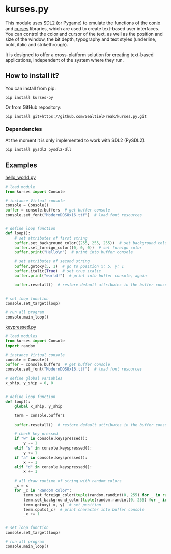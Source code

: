 # kurses.py
This module uses SDL2 (or Pygame) to emulate the functions of the [conio](https://en.wikipedia.org/wiki/Conio.h) and [curses](https://en.wikipedia.org/wiki/Curses_(programming_library)) libraries, which are used to create text-based user interfaces. You can control the color and cursor of the text, as well as the position and size of the window, the bit depth, typography and text styles (underline, bold, italic and strikethrough).

It is designed to offer a cross-platform solution for creating text-based applications, independent of the system where they run.

## How to install it?
You can install from pip:

`pip install kurses-py` 

Or from GitHub repository:

`pip install git+https://github.com/SealtielFreak/kurses.py.git`

### Dependencies
At the moment it is only implemented to work with SDL2 (PySDL2).

`pip install pysdl2 pysdl2-dll`

## Examples
[hello_world.py](examples/hello_world.py)

```python
# load module
from kurses import Console

# instance Virtual console
console = Console()
buffer = console.buffers  # get buffer console
console.set_font("ModernDOS8x16.ttf")  # load font resources


# define loop function
def loop():
    # set attributes of first string
    buffer.set_background_color((255, 255, 255))  # set background color characters
    buffer.set_foreign_color((0, 0, 0))  # set foreign color
    buffer.print("Hello\n")  # print into buffer console

    # set attributes of second string
    buffer.gotoxy(5, 1)  # go to position x: 5, y: 1
    buffer.italic(True)  # set true italic
    buffer.print("world!")  # print into buffer console, again

    buffer.resetall()  # restore default attributes in the buffer console


# set loop function
console.set_target(loop)

# run all program
console.main_loop()
```
[keypressed.py](examples/keypressed.py)

```python
# load modules
from kurses import Console
import random

# instance Virtual console
console = Console()
buffer = console.buffers  # get buffer console
console.set_font("ModernDOS8x16.ttf")  # load font resources

# define global variables
x_ship, y_ship = 0, 0


# define loop function
def loop():
    global x_ship, y_ship

    term = console.buffers

    buffer.resetall()  # restore default attributes in the buffer console

    # check key pressed
    if "w" in console.keyspressed():
        y -= 1
    elif "s" in console.keyspressed():
        y += 1
    if "a" in console.keyspressed():
        x -= 1
    elif "d" in console.keyspressed():
        x += 1

    # all draw runtime of string with random colors
    _x = x
    for _c in "Random color":
        term.set_foreign_color(tuple(random.randint(0, 255) for _ in range(3)))
        term.set_background_color(tuple(random.randint(0, 255) for _ in range(3)))
        term.gotoxy(_x, y)  # set position
        term.cputs(_c)  # print character into buffer console
        _x += 1


# set loop function
console.set_target(loop)

# run all program
console.main_loop()

```
